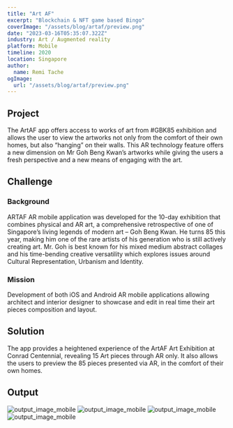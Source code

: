 ```yaml
---
title: "Art AF"
excerpt: "Blockchain & NFT game based Bingo"
coverImage: "/assets/blog/artaf/preview.png"
date: "2023-03-16T05:35:07.322Z"
industry: Art / Augmented reality
platform: Mobile
timeline: 2020
location: Singapore
author:
  name: Remi Tache
ogImage:
  url: "/assets/blog/artaf/preview.png"
---
```


## Project

The ArtAF app offers access to works of art from #GBK85 exhibition and allows the user to view the artworks not only from the comfort of their own homes, but also “hanging” on their walls. This AR technology feature offers a new dimension on Mr Goh Beng Kwan’s artworks while giving the users a fresh perspective and a new means of engaging with the art.

## Challenge

### Background

ARTAF AR mobile application was developed for the 10-day exhibition that combines physical and AR art, a comprehensive retrospective of one of Singapore’s living legends of modern art – Goh Beng Kwan. He turns 85 this year, making him one of the rare artists of his generation who is still actively creating art. Mr. Goh is best known for his mixed medium abstract collages and his time-bending creative versatility which explores issues around Cultural Representation, Urbanism and Identity.

### Mission

Development of both iOS and Android AR mobile applications allowing architect and interior designer to showcase and edit in real time their art pieces composition and layout. 

## Solution

The app provides a heightened experience of the ArtAF Art Exhibition at Conrad Centennial, revealing 15 Art pieces through AR only. It also allows the users to preview the 85 pieces presented via AR, in the comfort of their own homes.

## Output

![output_image_mobile](/assets/blog/artaf/img1.jpg)
![output_image_mobile](/assets/blog/artaf/img2.jpg) 
![output_image_mobile](/assets/blog/artaf/img3.jpg) 
![output_image_mobile](/assets/blog/artaf/img4.jpg)